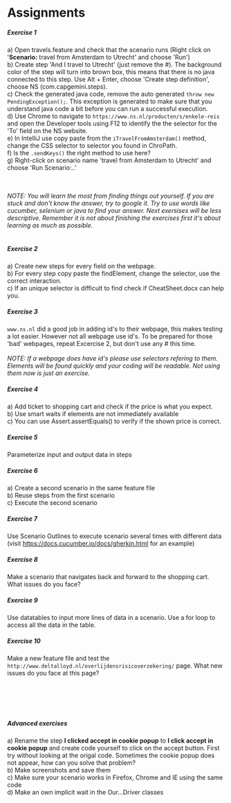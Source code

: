 Assignments
==================

##### Exercise 1
a) Open travels.feature and check that the scenario runs (Right click on '**Scenario:** travel from Amsterdam to Utrecht' and choose 'Run')<br/>
b) Create step 'And I travel to Utrecht' (just remove the #). The background color of
the step will turn into brown box, this means that there is no java
connected to this step. Use Alt + Enter, choose 'Create step definition',
choose NS (com.capgemini.steps).<br/>
c) Check the generated java code, remove the auto generated `throw new PendingException();`.
This exception is generated to make sure that you understand java code a bit
before you can run a successful execution.<br/>
d) Use Chrome to navigate to `https://www.ns.nl/producten/s/enkele-reis`
and open the Developer tools using F12 to identify the the selector for the 'To' field on the NS website.<br/>
e) In IntelliJ use copy paste from the `iTravelFromAmsterdam()` method, change
the CSS selector to selector you found in ChroPath.<br/>
f) Is the `.sendKeys()` the right method to use here?<br/>
g) Right-click on scenario name 'travel from Amsterdam to Utrecht' and choose 'Run Scenario:..'


<br/><br/>
*NOTE: You will learn the most from finding things out yourself. If you
are stuck and don't know the answer, try to google it. Try to use words
like cucumber, selenium or java to find your answer. Next exersises will be
less descriptive. Remember it is not about finishing the exercises first
it's about learning as much as possible.*<br/><br/>

##### Exercise 2
a) Create new steps for every field on the webpage. <br/>
b) For every step copy paste the findElement, change the selector, use
 the correct interaction. <br/>
c) If an unique selector is difficult to find check if CheatSheet.docx can help you.

##### Exercise 3
`www.ns.nl` did a good job in adding id's to their webpage, this makes testing a lot easier. 
However not all webpage use id's. To be prepared for those 'bad' webpages, repeat Excercise 2, 
but don't use any # this time.  
<br/>
*NOTE: If a webpage does have id's please use selectors refering to them. Elements will be found quickly and your coding will be readable. Not using them now is just an exercise.* <br/>

##### Exercise 4
a) Add ticket to shopping cart and check if the price is what you expect.<br/>
b) Use smart waits if elements are not immediately available<br/>
c) You can use Assert.assertEquals() to verify if the shown price is correct.

##### Exercise 5
Parameterize input and output data in steps

##### Exercise 6
a) Create a second scenario in the same feature file<br/>
b) Reuse steps from the first scenario<br/>
c) Execute the second scenario

##### Exercise 7
Use Scenario Outlines to execute scenario several times with different data (visit https://docs.cucumber.io/docs/gherkin.html for an example)

##### Exercise 8
Make a scenario that navigates back and forward to the shopping cart.
What issues do you face?

##### Exercise 9
Use datatables to input more lines of data in a scenario. Use a for loop
to access all the data in the table.

##### Exercise 10
Make a new feature file and test the  `http://www.deltalloyd.nl/overlijdensrisicoverzekering/` page. What new issues do you face at this page?

<br/><br/>
------------
##### Advanced exercises
a) Rename the step **I clicked accept in cookie popup** to **I click accept
 in cookie popup** and create code yourself to click on the accept button.
  First try without looking at the origal code. Sometimes the cookie popup
   does not appear, how can you solve that problem?<br/>
b) Make screenshots and save them<br/>
c) Make sure your scenario works in Firefox, Chrome and IE using the same code<br/>
d) Make an own implicit wait in the Our...Driver classes<br/>









